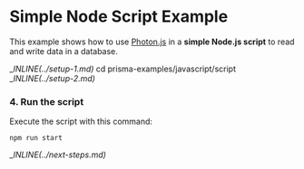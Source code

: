 # Simple Node Script Example

This example shows how to use [Photon.js](https://photonjs.prisma.io/) in a **simple Node.js script** to read and write data in a database.

__INLINE(../_setup-1.md)__
cd prisma-examples/javascript/script
__INLINE(../_setup-2.md)__

### 4. Run the script

Execute the script with this command: 

```
npm run start
```

__INLINE(../_next-steps.md)__